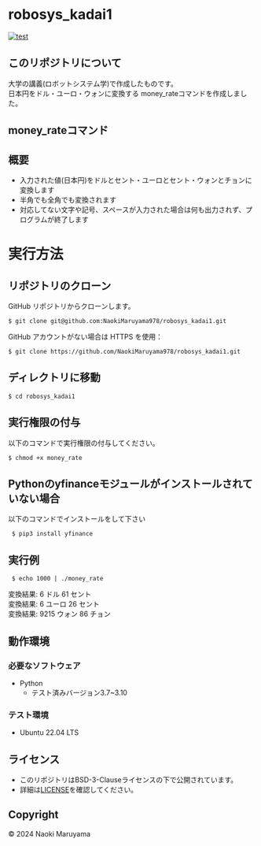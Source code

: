 # robosys_kadai1
[![test](https://github.com/NaokiMaruyama978/robosys_kadai1/actions/workflows/test.yml/badge.svg)](https://github.com/NaokiMaruyama978/robosys_kadai1/actions)

## このリポジトリについて
大学の講義(ロボットシステム学)で作成したものです。  
日本円をドル・ユーロ・ウォンに変換する
money_rateコマンドを作成しました。

## money_rateコマンド 
## 概要
 - 入力された値(日本円)をドルとセント・ユーロとセント・ウォンとチョンに変換します
 - 半角でも全角でも変換されます
 - 対応してない文字や記号、スペースが入力された場合は何も出力されず、プログラムが終了します

# 実行方法
## リポジトリのクローン
GitHub リポジトリからクローンします。

```
$ git clone git@github.com:NaokiMaruyama978/robosys_kadai1.git
```

GitHub アカウントがない場合は HTTPS を使用：
```
$ git clone https://github.com/NaokiMaruyama978/robosys_kadai1.git
```
## ディレクトリに移動
```
$ cd robosys_kadai1
```
## 実行権限の付与
以下のコマンドで実行権限の付与してください。
```
$ chmod +x money_rate
```
## Pythonのyfinanceモジュールがインストールされていない場合
以下のコマンドでインストールをして下さい
```
 $ pip3 install yfinance
```
## 実行例
```
 $ echo 1000 | ./money_rate
```
変換結果: 6 ドル 61 セント  
変換結果: 6 ユーロ 26 セント  
変換結果: 9215 ウォン 86 チョン

## 動作環境  
### 必要なソフトウェア
- Python
  - テスト済みバージョン3.7~3.10
### テスト環境
- Ubuntu 22.04 LTS

## ライセンス
- このリポジトリはBSD-3-Clauseライセンスの下で公開されています。
- 詳細は[LICENSE](https://github.com/NaokiMaruyama978/robosys_kadai1/blob/master/LICENSE)を確認してください。

## Copyright  
© 2024 Naoki Maruyama

